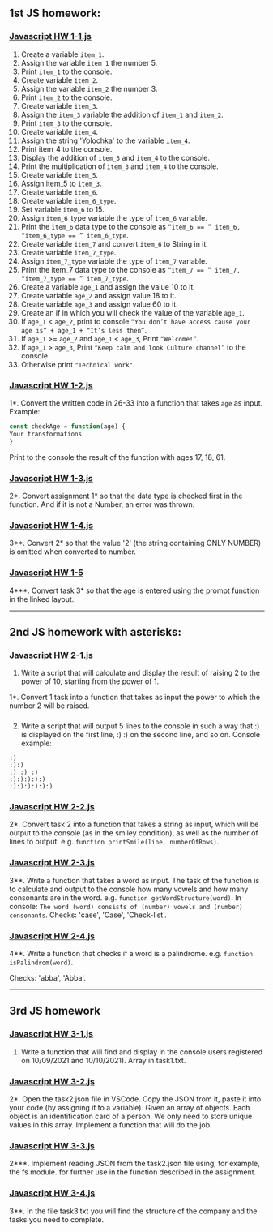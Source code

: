 ## 1st JS homework:

### [Javascript HW 1-1.js](https://github.com/NeonilaH/Javascript/blob/main/Javascript%20HW%201-1.js)

 1. Create a variable `item_1`.
 2. Assign the variable `item_1` the number 5.
 3. Print `item_1` to the console.
 4. Create variable `item_2`.
 5. Assign the variable `item_2` the number 3.
 6. Print `item_2` to the console.
 7. Create variable `item_3`.
 8. Assign the `item_3` variable the addition of `item_1` and `item_2`.
 9. Print `item_3` to the console.
 10. Create variable `item_4`.
 11. Assign the string 'Yolochka' to the variable `item_4`.
 12. Print item_4 to the console.
 13. Display the addition of `item_3` and `item_4` to the console.
 14. Print the multiplication of `item_3` and `item_4` to the console.
 15. Create variable `item_5`.
 16. Assign item_5 to `item_3`.
 17. Create variable `item_6`.
 18. Create variable `item_6_type`.
 19. Set variable `item_6` to 15.
 20. Assign `item_6`_type variable the type of `item_6` variable.
 21. Print the `item_6` data type to the console as `“item_6 == ” item_6, “item_6_type == ” item_6_type`.
 22. Create variable `item_7` and convert `item_6` to String in it.
 23. Create variable `item_7_type`.
 24. Assign `item_7_type` variable the type of `item_7` variable.
 25. Print the item_7 data type to the console as  `“item_7 == ” item_7, “item_7_type == ” item_7_type`.
 26. Create a variable `age_1` and assign the value 10 to it.
 27. Create variable `age_2` and assign value 18 to it.
 28. Create variable `age_3` and assign value 60 to it.
 29. Create an if in which you will check the value of the variable `age_1`.
 30. If `age_1` < `age_2`, print to console `“You don’t have access cause your age is” + age_1 + “It’s less then”`.
 31. If `age_1` >= `age_2` and `age_1` < `age_3`, Print `“Welcome!”`.
 32. If `age_1` > `age_3`, Print `“Keep calm and look Culture channel”` to the console.
 33. Otherwise print `"Technical work"`.

### [Javascript HW 1-2.js](https://github.com/NeonilaH/Javascript/blob/main/Javascript%20HW%201-2.js)

1*.
Convert the written code in 26-33 into a function that takes `age` as input.
Example: 
```js
const checkAge = function(age) {
Your transformations
}
```
Print to the console the result of the function with ages 17, 18, 61.

### [Javascript HW 1-3.js](https://github.com/NeonilaH/Javascript/blob/main/Javascript%20HW%201-3.js)
2*.
Convert assignment 1* so that the data type is checked first in the function. And if it is not a Number, an error was thrown.

### [Javascript HW 1-4.js](https://github.com/NeonilaH/Javascript/blob/main/Javascript%20HW%201-4.js)
3**.
Convert 2* so that the value '2' (the string containing ONLY NUMBER) is omitted when converted to number.

### [Javascript HW 1-5](https://github.com/NeonilaH/Javascript/tree/main/Javascript%20HW%201-5)
4***.
Convert task 3* so that the age is entered using the prompt function in the linked layout.

***

## 2nd JS homework with asterisks:

### [Javascript HW 2-1.js](https://github.com/NeonilaH/Javascript/blob/main/Javascript%20HW%202-1.js)

1. Write a script that will calculate and display the result of raising 2 to the power of 10, starting from the power of 1.

1*. Convert 1 task into a function that takes as input the power to which the number 2 will be raised.

### []()
2. Write a script that will output 5 lines to the console in such a way that :) is displayed on the first line, :) :) on the second line, and so on.
Console example:
```
:)
:):)
:) :) :)
:):):):):)
:):):):):):)
```
### [Javascript HW 2-2.js](https://github.com/NeonilaH/Javascript/blob/main/Javascript%20HW%202-2.js)
2*. Convert task 2 into a function that takes a string as input, which will be output to the console (as in the smiley condition), as well as the number of lines to output. e.g. `function printSmile(line, numberOfRows)`.

### [Javascript HW 2-3.js](https://github.com/NeonilaH/Javascript/blob/main/Javascript%20HW%202-3.js)
3**. Write a function that takes a word as input. The task of the function is to calculate and output to the console how many vowels and how many consonants are in the word.
e.g. `function getWordStructure(word)`. 
In console:
`The word (word) consists of (number) vowels and (number) consonants`.
Checks: 'case', 'Case', 'Check-list'.

### [Javascript HW 2-4.js](https://github.com/NeonilaH/Javascript/blob/main/Javascript%20HW%202-4.js)
4**. Write a function that checks if a word is a palindrome. e.g. `function isPalindrom(word)`.

Checks: 'abba', 'Abba'.

***

## 3rd JS homework

### [Javascript HW 3-1.js](https://github.com/NeonilaH/Javascript/blob/main/Javascript%20HW%203-1.js)
1. Write a function that will find and display in the console users registered on 10/09/2021 and 10/10/2021). Array in task1.txt.

### [Javascript HW 3-2.js](https://github.com/NeonilaH/Javascript/blob/main/Javascript%20HW%203-2.js)
2*. Open the task2.json file in VSCode. Copy the JSON from it, paste it into your code (by assigning it to a variable).
Given an array of objects. Each object is an identification card of a person. We only need to store unique values ​​in this array. Implement a function that will do the job.

### [Javascript HW 3-3.js](https://github.com/NeonilaH/Javascript/blob/main/Javascript%20HW%203-3.js)
2***. Implement reading JSON from the task2.json file using, for example, the fs module. for further use in the function described in the assignment.

### [Javascript HW 3-4.js](https://github.com/NeonilaH/Javascript/blob/main/Javascript%20HW%203-4.js)
3**. In the file task3.txt you will find the structure of the company and the tasks you need to complete.
